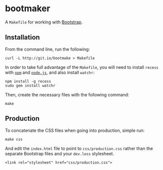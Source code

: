 bootmaker
=========

A `Makefile` for working with [Bootstrap](http://twitter.github.com/bootstrap).


Installation
------------

From the command line, run the following:

    curl -L http://git.io/bootmake > Makefile

In order to take full advantage of the `Makefile`, you will need to install `recess` with
[`npm`](http://npmjs.org/) and [`node.js`](http://nodejs.org/#download),
and also install `watchr`:

    npm install -g recess
    sudo gem install watchr

Then, create the necessary files with the following command:

    make


Production
----------

To concatenate the CSS files when going into production, simple run:

    make css

And edit the `index.html` file to point to `css/production.css` rather
than the separate Bootstrap files and your `dev.less` stylesheet.

    <link rel="stylesheet" href="css/production.css">
